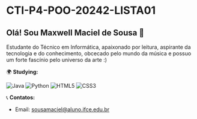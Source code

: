 # CTI-P4-POO-20242-LISTA01

## Olá! Sou Maxwell Maciel de Sousa 🌟

Estudante do Técnico em Informática, apaixonado por leitura, aspirante da tecnologia e do conhecimento, obcecado pelo mundo da música e possuo um forte fascínio pelo universo da arte :)

🌍 **Studying:**

![Java](https://img.icons8.com/color/48/000000/java.png)
![Python](https://img.icons8.com/color/48/000000/python.png)
![HTML5](https://img.icons8.com/color/48/000000/html-5.png)
![CSS3](https://img.icons8.com/color/48/000000/css3.png)

📞 **Contatos:**
- Email: sousamaciel@aluno.ifce.edu.br
